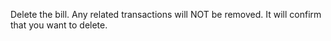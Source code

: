 Delete the bill. Any related transactions will NOT be removed.  It will confirm that you want to delete.